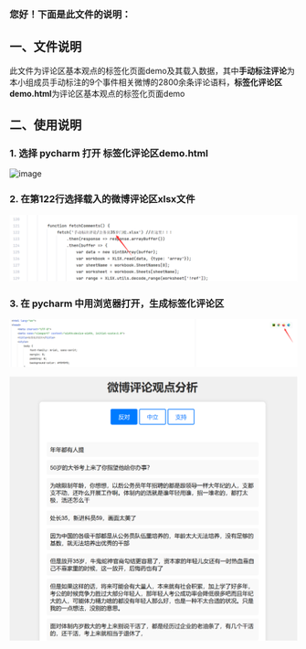 ### 您好！下面是此文件的说明：

## 一、文件说明
此文件为评论区基本观点的标签化页面demo及其载入数据，其中**手动标注评论**为本小组成员手动标注的9个事件相关微博的2800余条评论语料，**标签化评论区demo.html**为评论区基本观点的标签化页面demo


## 二、使用说明

### 1. 选择 pycharm 打开 标签化评论区demo.html

![image]()


### 2. 在第122行选择载入的微博评论区xlsx文件

![image](https://github.com/Kawabata0223/label-page-demo_ZUELer/blob/master/pic/Pasted%20image%2020240317195214.png)


### 3. 在 pycharm 中用浏览器打开，生成标签化评论区

![image](https://github.com/Kawabata0223/label-page-demo_ZUELer/blob/master/pic/Pasted%20image%2020240317194852.png)


![image](https://github.com/Kawabata0223/label-page-demo_ZUELer/blob/master/pic/Pasted%20image%2020240317195613.png)
